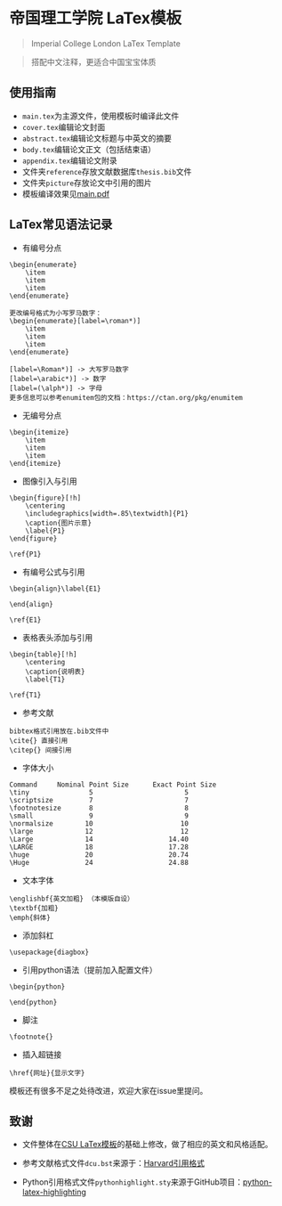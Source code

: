# 帝国理工学院 LaTex模板
> Imperial College London LaTex Template

> 搭配中文注释，更适合中国宝宝体质

## 使用指南
- `main.tex`为主源文件，使用模板时编译此文件
- `cover.tex`编辑论文封面
- `abstract.tex`编辑论文标题与中英文的摘要
- `body.tex`编辑论文正文（包括结束语）
- `appendix.tex`编辑论文附录
- 文件夹`reference`存放文献数据库`thesis.bib`文件
- 文件夹`picture`存放论文中引用的图片
- 模板编译效果见<a href="main.pdf" target="_blank">main.pdf</a>

## LaTex常见语法记录
- 有编号分点
~~~
\begin{enumerate}
	\item 
	\item 
	\item 
\end{enumerate}

更改编号格式为小写罗马数字：
\begin{enumerate}[label=\roman*)]
	\item 
	\item 
	\item 
\end{enumerate}

[label=\Roman*)] -> 大写罗马数字
[label=\arabic*)] -> 数字
[label=(\alph*)] -> 字母
更多信息可以参考enumitem包的文档：https://ctan.org/pkg/enumitem
~~~
- 无编号分点
~~~
\begin{itemize}
	\item 
	\item 
	\item 
\end{itemize}
~~~
- 图像引入与引用
~~~
\begin{figure}[!h]
	\centering
	\includegraphics[width=.85\textwidth]{P1}
	\caption{图片示意}
	\label{P1}
\end{figure}

\ref{P1}
~~~
- 有编号公式与引用
~~~
\begin{align}\label{E1}

\end{align}

\ref{E1}
~~~
- 表格表头添加与引用
~~~
\begin{table}[!h]
	\centering
	\caption{说明表}
	\label{T1}
	
\ref{T1}
~~~
- 参考文献
~~~
bibtex格式引用放在.bib文件中
\cite{} 直接引用
\citep{} 间接引用
~~~
- 字体大小
~~~
Command     Nominal Point Size      Exact Point Size
\tiny               5                       5
\scriptsize         7                       7
\footnotesize       8                       8
\small              9                       9
\normalsize        10                      10
\large             12                      12
\Large             14                   14.40
\LARGE             18                   17.28
\huge              20                   20.74
\Huge              24                   24.88
~~~
- 文本字体
~~~
\englishbf{英文加粗} （本模版自设）
\textbf{加粗}
\emph{斜体}
~~~
- 添加斜杠
~~~
\usepackage{diagbox}

~~~
- 引用python语法（提前加入配置文件）
~~~
\begin{python}

\end{python}
~~~
- 脚注
~~~
\footnote{}
~~~
- 插入超链接
~~~
\href{网址}{显示文字}
~~~

模板还有很多不足之处待改进，欢迎大家在issue里提问。

## 致谢
- 文件整体在[CSU LaTex模板](https://github.com/heyzbw/CSU_Thesis_Template)的基础上修改，做了相应的英文和风格适配。

- 参考文献格式文件`dcu.bst`来源于：[Harvard引用格式](https://ctan.org/tex-archive/macros/latex/contrib/harvard)

- Python引用格式文件`pythonhighlight.sty`来源于GitHub项目：[python-latex-highlighting](https://github.com/olivierverdier/python-latex-highlighting)
